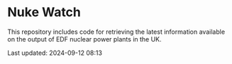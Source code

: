 # Nuke Watch

This repository includes code for retrieving the latest information available on the output of EDF nuclear power plants in the UK.

Last updated: 2024-09-12 08:13